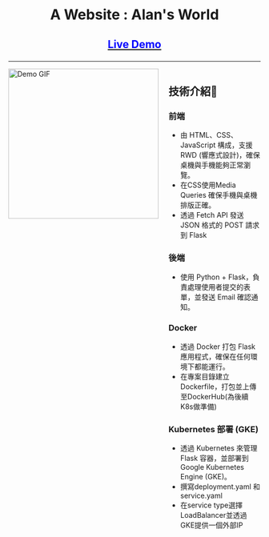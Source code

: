 <div align="center">

# A Website : Alan's World

## <a href="http://35.234.44.229/"><strong><p style="color:blue">Live Demo</p></strong></a> 
 
</div>

<hr>

<div style="display: flex; align-items: flex-start;">
  <img src="gif/website_phoneview.gif" width="300" alt="Demo GIF" style="margin-right: 20px;">
  <div>
    <h2>技術介紹📌</h2>
        <h3>前端</h3>
        <ul>
            <li>由 HTML、CSS、JavaScript 構成，支援 RWD (響應式設計)，確保桌機與手機能夠正常瀏覽。</li>
            <li>在CSS使用Media Queries 確保手機與桌機排版正確。</li>
            <li>透過 Fetch API 發送 JSON 格式的 POST 請求到 Flask</li>
        </ul>
        <h3>後端</h3>
        <ul>
            <li>使用 Python + Flask，負責處理使用者提交的表單，並發送 Email 確認通知。</li>
        </ul>
        <h3>Docker</h3>
        <ul>
            <li>透過 Docker 打包 Flask 應用程式，確保在任何環境下都能運行。</li>
            <li>在專案目錄建立Dockerfile，打包並上傳至DockerHub(為後續K8s做準備)</li>
        </ul>
        <h3>Kubernetes 部署 (GKE)</h3>
        <ul>
            <li>透過 Kubernetes 來管理 Flask 容器，並部署到 Google Kubernetes Engine (GKE)。</li>
            <li>撰寫deployment.yaml 和 service.yaml</li>
            <li>在service type選擇LoadBalancer並透過GKE提供一個外部IP</li>
        </ul>
  </div>
</div>


